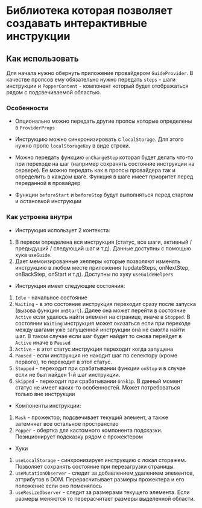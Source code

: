# Библиотека которая позволяет создавать интерактивные инструкции

## Как использовать

Для начала нужно обернуть приложение провайдером `GuideProvider`. 
В качестве пропсов ему обязательно нужно передать `steps` - шаги инструкции и `PopperContent` - 
компонент который будет отображаться рядом с подсвечиваемой областью.

### Особенности

- Опционально можно передать другие пропсы которые определены в `ProviderProps`

- Инструкцию можно синхронизировать с `localStorage`. Для этого нужно пропс `localStorageKey` в виде
строки.

- Можно передать функцию `onChangeStep` которая будет делать что-то при переходе на шаг (например сохранять 
состояние инструкции на сервере). Ее можно передать как в пропсы провайдера так и определить 
в каждом шаге. Функция в шаге имеет приоритет перед переданной в провайдер

- Функции `beforeStart` и `beforeStop` будут выполняться перед стартом и остановкой инструкции

###  Как устроена внутри

- Инструкция использует 2 контекста:
 1. В первом определена вся инструкция (статус, все шаги, активный / предыдущий / следующий шаг и т.д).
Данные доступны с помощью хука `useGuide`.
 2. Дает мемоизированные хелперы которые позволяют изменять инструкцию в любом месте приложения 
(updateSteps, onNextStep, onBackStep, onStart и т.д). Доступны по хуку `useGuideHelpers`

- Инструкция имеет следующие состояния:
1. `Idle` - начальное состояние
2. `Waiting` - в это состояние инструкция переходит сразу после запуска (вызова функции `onStart`). Далее она может перейти в
состояние `Active` если удалось найти элемент на странице, иначе в `Stopped`. В состоянии `Waiting` 
инструкция может оказаться если при переходе между шагами уже запущенной инструкции она не смогла 
найти шаг. В таком случае если шаг будет найдет то снова перейдет в `Active` иначе в `Paused`
3. `Active` - в этот статус инструкция переходит когда запущена
4. `Paused` - если инструкция не находит шаг по селектору (кроме первого), то переходит в этот статус.
5. `Stopped` - переходит при срабатывании функции `onStop` и в случае если не был найден 1-й шаг инструкции.
6. `Skipped` - переходит при срабатывании `onSkip`. В данный момент статус не имеет каких-то особенностей. 
Может потребоваться только вне инструкции


- Компоненты инструкции:
1. `Mask` - прожектор, подсвечивает текущий элемент, а также затемняет все остальное пространство
2. `Popper` - обертка для кастомного компонента подсказки. Позиционирует подсказку рядом с прожектером

- Хуки
1. `useLocalStorage` - синхронизирует инструкцию с локал сторажем. Позволяет сохранять состояние при 
перезагрузки страницы.
2. `useMutationObserver` - следит за добавлением,удалением элементов, аттрибутов в DOM. Перерасчитывает
размеры прожектера и его положение если оно поменялось
3. `useResizeObserver` - следит за размерами текущего элемента. Если размеры меняются то перерасчитает
размеры выделенной области.
